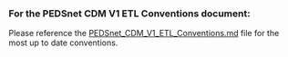 ### For the PEDSnet CDM V1 ETL Conventions document:
Please reference the [PEDSnet_CDM_V1_ETL_Conventions.md](PEDSnet_CDM_V1_ETL_Conventions.md) file for the most up to date conventions.

